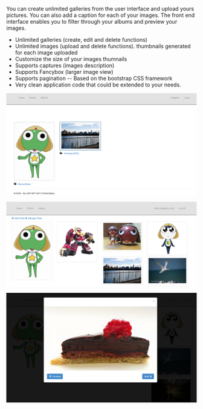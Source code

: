 You can create unlimited galleries from the user interface and upload yours pictures. 
You can also add a caption for each of your images. 
The front end interface enables you to filter through your albums and preview your images.

- Unlimited galleries (create, edit and delete functions)
- Unlimited images (upload and delete functions).
  thumbnails generated for each image uploaded
- Customize the size of your images thumnails
- Supports captures (images description)
- Supports Fancybox (larger image view)
- Supports pagination
-- Based on the bootstrap CSS framework
- Very clean application code that could be extended to your needs.

![image description](UI1.png)

![image description](UI2.png)

![image description](UI3.png)
